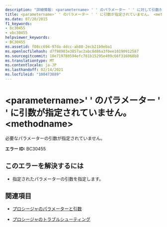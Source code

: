 ```yaml
---
description: "詳細情報: <parametername> ' ' のパラメーター ' ' に対して引数が指定されていません。 <methodname>"
title: <parametername>' ' のパラメーター ' ' に引数が指定されていません。 <methodname>
ms.date: 07/20/2015
f1_keywords:
- bc30455
- vbc30455
helpviewer_keywords:
- BC30455
ms.assetid: f08cc694-97da-4dcc-ab88-2ecb21b9eba1
ms.openlocfilehash: d7f98903e3857ac2abc8d86a3f0ee10190912587
ms.sourcegitcommit: 10e719780594efc781b15295e499c66f316068b8
ms.translationtype: MT
ms.contentlocale: ja-JP
ms.lasthandoff: 02/14/2021
ms.locfileid: "100473889"
---
```

# <a name="argument-not-specified-for-parameter-parametername-of-methodname"></a>\<parametername>' ' のパラメーター ' ' に引数が指定されていません。 \<methodname>

必要なパラメーターの引数が指定されていません。  
  
 **エラー ID:** BC30455  
  
## <a name="to-correct-this-error"></a>このエラーを解決するには  
  
- 指定されたパラメーターの引数を指定します。  
  
## <a name="see-also"></a>関連項目

- [プロシージャのパラメーターと引数](../programming-guide/language-features/procedures/procedure-parameters-and-arguments.md)

- [プロシージャのトラブルシューティング](../programming-guide/language-features/procedures/troubleshooting-procedures.md)
